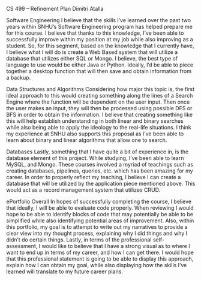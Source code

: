 CS 499 – Refinement Plan
Dimitri Atalla

Software Engineering
	I believe that the skills I’ve learned over the past two years within SNHU’s Software Engineering program has helped prepare me for this course. 
  I believe that thanks to this knowledge, I’ve been able to successfully improve within my position at my job while also improving as a student. 
  So, for this segment, based on the knowledge that I currently have, I believe what I will do is create a Web Based system that will utilize a database 
  that utilizes either SQL or Mongo. I believe, the best type of language to use would be either Java or Python. Ideally, I’d be able to piece together 
  a desktop function that will then save and obtain information from a backup. 
 

Data Structures and Algorithms
	Considering how major this topic is, the first ideal approach to this would creating something along the lines of a Search Engine where the function 
  will be dependent on the user input. Then once the user makes an input, they will then be processed using possible DFS or BFS in order to obtain the 
  information. I believe that creating something like this will help establish understanding in both linear and binary searches while also being able to 
  apply the ideology to the real-life situations. I think my experience at SNHU also supports this proposal as I’ve been able to learn about binary and 
  linear algorithms that allow one to search. 
 

Databases
Lastly, something that I have quite a bit of experience in, is the database element of this project. While studying, I’ve been able to learn MySQL, 
and Mongo. These courses involved a myriad of teachings such as creating databases, pipelines, queries, etc. which has been amazing for my career. 
In order to properly reflect my teaching, I believe I can create a database that will be utilized by the application piece mentioned above. This would 
act as a record management system that utilizes CRUD. 
 

ePortfolio Overall
In hopes of successfully completing the course, I believe that ideally, I will be able to evaluate code properly. When reviewing I would hope 
to be able to identify blocks of code that may potentially be able to be simplified while also identifying potential areas of improvement. Also, 
within this portfolio, my goal is to attempt to write out my narratives to provide a clear view into my thought process, explaining why I did things 
and why I didn’t do certain things. Lastly, in terms of the professional self-assessment, I would like to believe that I have a strong visual as to 
where I want to end up in terms of my career, and how I can get there. I would hope that this professional statement is going to be able to display 
this approach, explain how I can obtain my goal, while also displaying how the skills I’ve learned will translate to my future career plans. 
